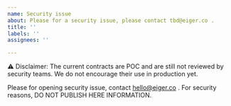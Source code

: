 ```yaml
---
name: Security issue
about: Please for a security issue, please contact tbd@eiger.co .
title: ''
labels: ''
assignees: ''

---
```


⚠️ Disclaimer: The current contracts are POC and are still not
reviewed by security teams. We do not encourage their use in production yet.

Please for opening security issue, contact hello@eiger.co . For security reasons, DO NOT PUBLISH HERE INFORMATION.
